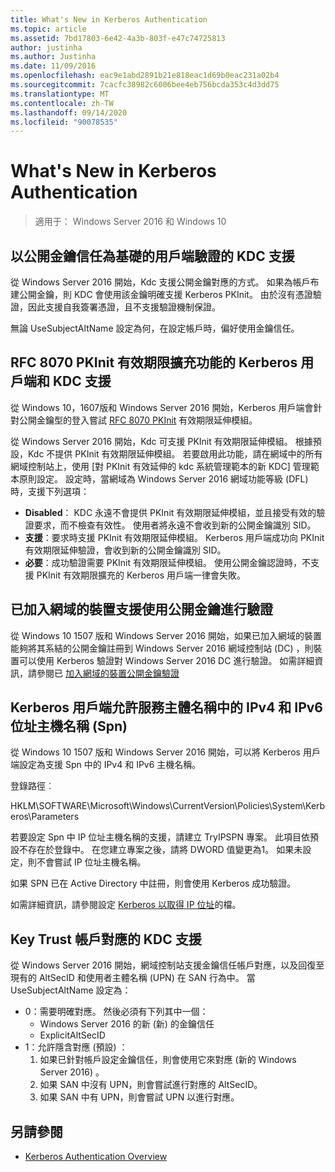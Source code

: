 ```yaml
---
title: What's New in Kerberos Authentication
ms.topic: article
ms.assetid: 7bd17803-6e42-4a3b-803f-e47c74725813
author: justinha
ms.author: Justinha
ms.date: 11/09/2016
ms.openlocfilehash: eac9e1abd2891b21e818eac1d69b0eac231a02b4
ms.sourcegitcommit: 7cacfc38982c6006bee4eb756bcda353c4d3dd75
ms.translationtype: MT
ms.contentlocale: zh-TW
ms.lasthandoff: 09/14/2020
ms.locfileid: "90078535"
---
```

# <a name="whats-new-in-kerberos-authentication"></a>What's New in Kerberos Authentication

>適用于： Windows Server 2016 和 Windows 10

## <a name="kdc-support-for-public-key-trust-based-client-authentication"></a>以公開金鑰信任為基礎的用戶端驗證的 KDC 支援

從 Windows Server 2016 開始，Kdc 支援公開金鑰對應的方式。
如果為帳戶布建公開金鑰，則 KDC 會使用該金鑰明確支援 Kerberos PKInit。
由於沒有憑證驗證，因此支援自我簽署憑證，且不支援驗證機制保證。

無論 UseSubjectAltName 設定為何，在設定帳戶時，偏好使用金鑰信任。

## <a name="kerberos-client-and-kdc-support-for-rfc-8070-pkinit-freshness-extension"></a>RFC 8070 PKInit 有效期限擴充功能的 Kerberos 用戶端和 KDC 支援

從 Windows 10，1607版和 Windows Server 2016 開始，Kerberos 用戶端會針對公開金鑰型的登入嘗試 [RFC 8070 PKInit](https://datatracker.ietf.org/doc/draft-ietf-kitten-pkinit-freshness/) 有效期限延伸模組。

從 Windows Server 2016 開始，Kdc 可支援 PKInit 有效期限延伸模組。
根據預設，Kdc 不提供 PKInit 有效期限延伸模組。 若要啟用此功能，請在網域中的所有網域控制站上，使用 [對 PKInit 有效延伸的 kdc 系統管理範本的新 KDC] 管理範本原則設定。
設定時，當網域為 Windows Server 2016 網域功能等級 (DFL) 時，支援下列選項：

- **Disabled**： KDC 永遠不會提供 PKInit 有效期限延伸模組，並且接受有效的驗證要求，而不檢查有效性。 使用者將永遠不會收到新的公開金鑰識別 SID。
- **支援**：要求時支援 PKInit 有效期限延伸模組。 Kerberos 用戶端成功向 PKInit 有效期限延伸驗證，會收到新的公開金鑰識別 SID。
- **必要**：成功驗證需要 PKInit 有效期限延伸模組。 使用公開金鑰認證時，不支援 PKInit 有效期限擴充的 Kerberos 用戶端一律會失敗。

## <a name="domain-joined-device-support-for-authentication-using-public-key"></a>已加入網域的裝置支援使用公開金鑰進行驗證

從 Windows 10 1507 版和 Windows Server 2016 開始，如果已加入網域的裝置能夠將其系結的公開金鑰註冊到 Windows Server 2016 網域控制站 (DC) ，則裝置可以使用 Kerberos 驗證對 Windows Server 2016 DC 進行驗證。 如需詳細資訊，請參閱已 [加入網域的裝置公開金鑰驗證](Domain-joined-Device-Public-Key-Authentication.md)

## <a name="kerberos-clients-allow-ipv4-and-ipv6-address-hostnames-in-service-principal-names-spns"></a>Kerberos 用戶端允許服務主體名稱中的 IPv4 和 IPv6 位址主機名稱 (Spn) 

從 Windows 10 1507 版和 Windows Server 2016 開始，可以將 Kerberos 用戶端設定為支援 Spn 中的 IPv4 和 IPv6 主機名稱。

登錄路徑︰

HKLM\SOFTWARE\Microsoft\Windows\CurrentVersion\Policies\System\Kerberos\Parameters

若要設定 Spn 中 IP 位址主機名稱的支援，請建立 TryIPSPN 專案。
此項目依預設不存在於登錄中。
在您建立專案之後，請將 DWORD 值變更為1。
如果未設定，則不會嘗試 IP 位址主機名稱。

如果 SPN 已在 Active Directory 中註冊，則會使用 Kerberos 成功驗證。

如需詳細資訊，請參閱設定 [Kerberos 以取得 IP 位址](configuring-kerberos-over-ip.md)的檔。

## <a name="kdc-support-for-key-trust-account-mapping"></a>Key Trust 帳戶對應的 KDC 支援

從 Windows Server 2016 開始，網域控制站支援金鑰信任帳戶對應，以及回復至現有的 AltSecID 和使用者主體名稱 (UPN) 在 SAN 行為中。 當 UseSubjectAltName 設定為：

- 0：需要明確對應。 然後必須有下列其中一個：
    - Windows Server 2016 的新 (新) 的金鑰信任
    - ExplicitAltSecID
- 1：允許隱含對應 (預設) ：
    1. 如果已針對帳戶設定金鑰信任，則會使用它來對應 (新的 Windows Server 2016) 。
    2. 如果 SAN 中沒有 UPN，則會嘗試進行對應的 AltSecID。
    3. 如果 SAN 中有 UPN，則會嘗試 UPN 以進行對應。

## <a name="see-also"></a>另請參閱

- [Kerberos Authentication Overview](kerberos-authentication-overview.md)

